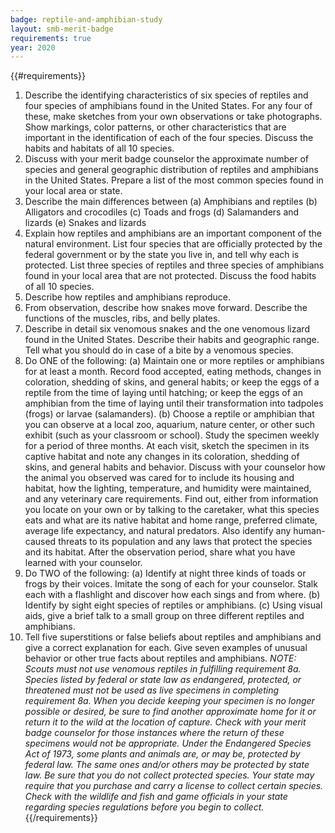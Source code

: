 ```yaml
---
badge: reptile-and-amphibian-study
layout: smb-merit-badge
requirements: true
year: 2020
---
```


{{#requirements}}
1. Describe the identifying characteristics of six species of reptiles and four species of amphibians found in the United States. For any four of these, make sketches from your own observations or take photographs. Show markings, color patterns, or other characteristics that are important in the identification of each of the four species. Discuss the habits and habitats of all 10 species.
2. Discuss with your merit badge counselor the approximate number of species and general geographic distribution of reptiles and amphibians in the United States. Prepare a list of the most common species found in your local area or state.
3. Describe the main differences between
    (a) Amphibians and reptiles
    (b) Alligators and crocodiles
    (c) Toads and frogs
    (d) Salamanders and lizards
    (e) Snakes and lizards
4. Explain how reptiles and amphibians are an important component of the natural environment. List four species that are officially protected by the federal government or by the state you live in, and tell why each is protected. List three species of reptiles and three species of amphibians found in your local area that are not protected. Discuss the food habits of all 10 species.
5. Describe how reptiles and amphibians reproduce.
6. From observation, describe how snakes move forward. Describe the functions of the muscles, ribs, and belly plates.
7. Describe in detail six venomous snakes and the one venomous lizard found in the United States. Describe their habits and geographic range. Tell what you should do in case of a bite by a venomous species.
8. Do ONE of the following:
    (a) Maintain one or more reptiles or amphibians for at least a month. Record food accepted, eating methods, changes in coloration, shedding of skins, and general habits; or keep the eggs of a reptile from the time of laying until hatching; or keep the eggs of an amphibian from the time of laying until their transformation into tadpoles (frogs) or larvae (salamanders).
    (b) Choose a reptile or amphibian that you can observe at a local zoo, aquarium, nature center, or other such exhibit (such as your classroom or school). Study the specimen weekly for a period of three months. At each visit, sketch the specimen in its captive habitat and note any changes in its coloration, shedding of skins, and general habits and behavior. Discuss with your counselor how the animal you observed was cared for to include its housing and habitat, how the lighting, temperature, and humidity were maintained, and any veterinary care requirements.
        Find out, either from information you locate on your own or by talking to the caretaker, what this species eats and what are its native habitat and home range, preferred climate, average life expectancy, and natural predators. Also identify any human-caused threats to its population and any laws that protect the species and its habitat. After the observation period, share what you have learned with your counselor.
9. Do TWO of the following:
    (a) Identify at night three kinds of toads or frogs by their voices. Imitate the song of each for your counselor. Stalk each with a flashlight and discover how each sings and from where.
    (b) Identify by sight eight species of reptiles or amphibians.
    (c) Using visual aids, give a brief talk to a small group on three different reptiles and amphibians.
10. Tell five superstitions or false beliefs about reptiles and amphibians and give a correct explanation for each. Give seven examples of unusual behavior or other true facts about reptiles and amphibians.
*NOTE: Scouts must not use venomous reptiles in fulfilling requirement 8a. Species listed by federal or state law as endangered, protected, or threatened must not be used as live specimens in completing requirement 8a. When you decide keeping your specimen is no longer possible or desired, be sure to find another approximate home for it or return it to the wild at the location of capture. Check with your merit badge counselor for those instances where the return of these specimens would not be appropriate.*
*Under the Endangered Species Act of 1973, some plants and animals are, or may be, protected by federal law. The same ones and/or others may be protected by state law. Be sure that you do not collect protected species.*
*Your state may require that you purchase and carry a license to collect certain species. Check with the wildlife and fish and game officials in your state regarding species regulations before you begin to collect.*
{{/requirements}}
